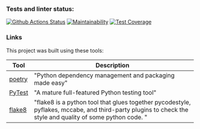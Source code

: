 ### Tests and linter status:

[![Github Actions Status](https://github.com/hexlet-boilerplates/python-package/workflows/Python%20CI/badge.svg)](https://github.com/AdrianusWest/fizz_buzz_v2/actions)
[![Maintainability](https://api.codeclimate.com/v1/badges/6d90c0b8ce7feb21d580/maintainability)](https://codeclimate.com/github/AdrianusWest/fizz_buzz_v2/maintainability)
[![Test Coverage](https://api.codeclimate.com/v1/badges/6d90c0b8ce7feb21d580/test_coverage)](https://codeclimate.com/github/AdrianusWest/fizz_buzz_v2/test_coverage)

### Links

This project was built using these tools:

| Tool                                          | Description                                                                                                                                                                                                                                                |
|-----------------------------------------------|------------------------------------------------------------------------------------------------------------------------------------------------------------------------------------------------------------------------------------------------------------|
| [poetry](https://poetry.eustace.io/)          | "Python dependency management and packaging made easy"                                                                                                                                                                                                     |
| [PyTest](https://pytest.org)                  | "A mature full-featured Python testing tool"                                                                                                                                                                                                               |
| [flake8](https://github.com/pycqa/flake8)     | "flake8 is a python tool that glues together pycodestyle, pyflakes, mccabe, and third-party plugins to check the style and quality of some python code. "                                                                                                  |
